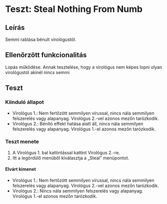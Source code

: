 # Teszt: Steal Nothing From Numb

## Leírás

Semmi rablása bénult virológustól.

## Ellenőrzött funkcionalitás

Lopás működése. Annak tesztelése, hogy a virológus nem képes lopni olyan virológustól akinél nincs semmi

## Teszt

### Kiinduló állapot

- Virológus 1.: Nem fertőzött semmilyen vírussal, nincs nála semmilyen felszerelés vagy alapanyag. Virológus 2.-vel azonos mezőn tarózkodik.
- Virológus 2.: Bénító effekt hatása alatt áll, nincs nála semmilyen felszerelés vagy alapanyag. Virológus 1.-el azonos mezőn tarózkodik.

### Teszt menete

1. A Virológus 1. bal kattintással kattint Virológus 2.-re.
2. Itt a legördülő menüből kiválasztja a „Steal” menüpontot.

#### Elvárt kimenet

- Virológus 1.: Nem fertőzött semmilyen vírussal, nincs nála semmilyen felszerelés vagy alapanyag. Virológus 2.-vel azonos mezőn tarózkodik.
- Virológus 2.: Nincs nála semmilyen felszerelés vagy alapanyag. Virológus 1.-el azonos mezőn tarózkodik.
